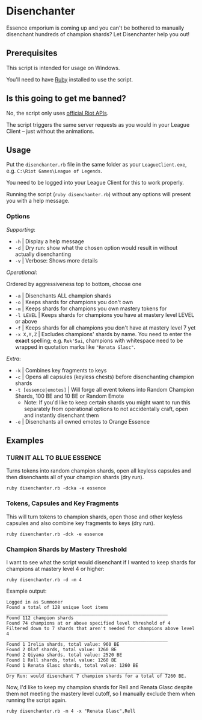 # Disenchanter

Essence emporium is coming up and you can't be bothered to manually disenchant hundreds of champion shards? Let Disenchanter help you out!

## Prerequisites

This script is intended for usage on Windows.

You'll need to have [Ruby](https://www.ruby-lang.org/) installed to use the script.

## Is this going to get me banned?

No, the script only uses [official Riot APIs](https://developer.riotgames.com/docs/lol#league-client).

The script triggers the same server requests as you would in your League Client – just without the animations.

## Usage

Put the `disenchanter.rb` file in the same folder as your `LeagueClient.exe`, e.g. `C:\Riot Games\League of Legends`.

You need to be logged into your League Client for this to work properly.

Running the script (`ruby disenchanter.rb`) without any options will present you with a help message.

### Options

_Supporting_:

- `-h` | Display a help message
- `-d` | Dry run: show what the chosen option would result in without actually disenchanting
- `-v` | Verbose: Shows more details

_Operational_:

Ordered by aggressiveness top to bottom, choose one

- `-a` | Disenchants ALL champion shards
- `-o` | Keeps shards for champions you don't own
- `-m` | Keeps shards for champions you own mastery tokens for
- `-l LEVEL` | Keeps shards for champions you have at mastery level LEVEL or above
- `-f` | Keeps shards for all champions you don't have at mastery level 7 yet
- `-x X,Y,Z` | Excludes champions' shards by name. You need to enter the **exact** spelling; e.g. `Rek'Sai`, champions with whitespace need to be wrapped in quotation marks like `"Renata Glasc"`.

_Extra_:

- `-k` | Combines key fragments to keys
- `-c` | Opens all capsules (keyless chests) before disenchanting champion shards
- `-t [essence|emotes]` | Will forge all event tokens into Random Champion Shards, 100 BE and 10 BE or Random Emote
  - Note: If you'd like to keep certain shards you might want to run this separately from operational options to not accidentally craft, open and instantly disenchant them
- `-e` | Disenchants all owned emotes to Orange Essence

## Examples

### TURN IT ALL TO BLUE ESSENCE

Turns tokens into random champion shards, open all keyless capsules and then disenchants all of your champion shards (dry run).

```
ruby disenchanter.rb -dcka -e essence
```

### Tokens, Capsules and Key Fragments

This will turn tokens to champion shards, open those and other keyless capsules and also combine key fragments to keys (dry run).

```
ruby disenchanter.rb -dck -e essence
```

### Champion Shards by Mastery Threshold

I want to see what the script would disenchant if I wanted to keep shards for champions at mastery level 4 or higher:

```
ruby disenchanter.rb -d -m 4
```

Example output:

```
Logged in as Summoner
Found a total of 128 unique loot items
____________________________________________________________
Found 112 champion shards
Found 74 champions at or above specified level threshold of 4
Filtered down to 7 shards that aren't needed for champions above level 4
____________________________________________________________
Found 1 Irelia shards, total value: 960 BE
Found 2 Olaf shards, total value: 1260 BE
Found 2 Qiyana shards, total value: 2520 BE
Found 1 Rell shards, total value: 1260 BE
Found 1 Renata Glasc shards, total value: 1260 BE
____________________________________________________________
Dry Run: would disenchant 7 champion shards for a total of 7260 BE.
```

Now, I'd like to keep my champion shards for Rell and Renata Glasc despite them not meeting the mastery level cutoff, so I manually exclude them when running the script again.

```
ruby disenchanter.rb -m 4 -x "Renata Glasc",Rell
```

